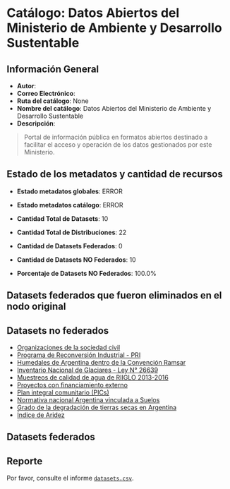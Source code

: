 
# Catálogo: Datos Abiertos del Ministerio de Ambiente y Desarrollo Sustentable

## Información General

- **Autor**: 
- **Correo Electrónico**: 
- **Ruta del catálogo**: None
- **Nombre del catálogo**: Datos Abiertos del Ministerio de Ambiente y Desarrollo Sustentable
- **Descripción**:

> Portal de información pública en formatos abiertos destinado a facilitar el acceso y operación de los datos gestionados por este Ministerio.

## Estado de los metadatos y cantidad de recursos

- **Estado metadatos globales**: ERROR
- **Estado metadatos catálogo**: ERROR
- **Cantidad Total de Datasets**: 10
- **Cantidad Total de Distribuciones**: 22

- **Cantidad de Datasets Federados**: 0
- **Cantidad de Datasets NO Federados**: 10
- **Porcentaje de Datasets NO Federados**: 100.0%

## Datasets federados que fueron eliminados en el nodo original



## Datasets no federados

- [Organizaciones de la sociedad civil](http://datos.ambiente.gob.ar/dataset/organizaciones-de-la-sociedad-civil)
- [Programa de Reconversión Industrial - PRI](http://datos.ambiente.gob.ar/dataset/programa-de-reconversion-industrial-pri)
- [Humedales de Argentina dentro de la Convención Ramsar](http://datos.ambiente.gob.ar/dataset/humedales-de-argentina-dentro-de-la-convencion-ramsar)
- [Inventario Nacional de Glaciares - Ley N° 26639](www.glaciaresargentinos.gob.ar)
- [Muestreos de calidad de agua de RIIGLO 2013-2016](http://calidaddeagua.ambiente.gob.ar)
- [Proyectos con financiamiento externo](http://datos.ambiente.gob.ar/dataset/proyectos-con-financiamiento-externo)
- [Plan integral comunitario (PICs)](http://datos.ambiente.gob.ar/dataset/plan-integral-comunitario-pics)
- [Normativa nacional Argentina vinculada a Suelos](http://ambiente.gob.ar/suelos)
- [Grado de la degradación de tierras secas en Argentina](www.desertificacion.gob.ar)
- [Índice de Aridez](www.desertificacion.gob.ar)

## Datasets federados



## Reporte

Por favor, consulte el informe [`datasets.csv`](datasets.csv).
